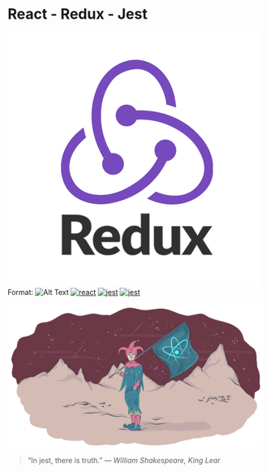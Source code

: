 
# React - Redux - Jest
![redux](https://raw.githubusercontent.com/nudelx/jestSandBox/master/logo-redux.png)
Format: ![Alt Text](url)
[![react](https://img.shields.io/badge/react-redux-blue.svg?style=flat-square)]()
[![jest](https://img.shields.io/badge/jest-mock-red.svg?style=flat-square)]()
[![jest](https://img.shields.io/badge/js--dom-tests-green.svg?style=flat-square)]()

![active-tab-width in action](https://raw.githubusercontent.com/nudelx/jestSandBox/master/react_jest.png)

> “In jest, there is truth.”  ― _William Shakespeare, King Lear_
